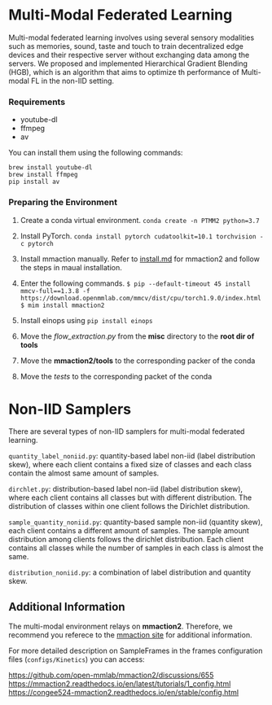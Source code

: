 ﻿# Multi-Modal Federated Learning

Multi-modal federated learning involves using several sensory modalities such as memories, sound, taste and touch to train decentralized edge devices and their respective server without exchanging data among the servers. We proposed and implemented Hierarchical Gradient Blending (HGB), which is an algorithm that aims to optimize th performance of Multi-modal FL in the non-IID setting.

### Requirements

 - youtube-dl
 - ffmpeg
 - av

You can install them using the following commands:

```shell
brew install youtube-dl
brew install ffmpeg
pip install av
```

### Preparing the Environment

 1. Create a conda virtual environment.
  `conda create -n PTMM2 python=3.7`

 2. Install PyTorch.
	`conda install pytorch cudatoolkit=10.1 torchvision -c pytorch`

 3. Install mmaction manually.
	 Refer to [install.md](https://github.com/open-mmlab/mmaction2/blob/master/docs/install.md) for mmaction2 and follow the steps in maual installation.
 4. Enter the following commands.
`$ pip --default-timeout 45 install mmcv-full==1.3.8 -f https://download.openmmlab.com/mmcv/dist/cpu/torch1.9.0/index.html
$ mim install mmaction2`

 5. Install einops using
 `pip install einops`
 
 6. Move the *flow_extraction.py* from the **misc** directory to the **root dir of tools**
 
 7. Move the **mmaction2/tools** to the corresponding packer of the conda

 8. Move the *tests* to the corresponding packet of the conda

# Non-IID Samplers

There are several types of non-IID samplers for multi-modal federated learning.

`quantity_label_noniid.py`: quantity-based label non-iid (label distribution skew), where each client contains a fixed size of classes and each class contain the almost same amount of samples.

`dirchlet.py`: distribution-based label non-iid (label distribution skew), where each client contains all classes but with different distribution. The distribution of classes within one client follows the Dirichlet distribution.

`sample_quantity_noniid.py`: quantity-based sample non-iid (quantity skew), each client contains a different amount of samples. The sample amount distribution among clients follows  the dirichlet distribution. Each client contains all classes while the number of samples in each class is almost the same.

`distribution_noniid.py`: a combination of label distribution and quantity skew.

## Additional Information

The multi-modal environment relays on **mmaction2**. Therefore, we recommend you referece to the [mmaction site](https://github.com/open-mmlab/mmaction2) for additional information.

For more detailed description on SampleFrames in the frames configuration files (`configs/Kinetics`) you can access:

https://github.com/open-mmlab/mmaction2/discussions/655
https://mmaction2.readthedocs.io/en/latest/tutorials/1_config.html
https://congee524-mmaction2.readthedocs.io/en/stable/config.html